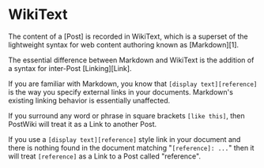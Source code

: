 WikiText
========

The content of a [Post] is recorded in WikiText, which is a superset of the
lightweight syntax for web content authoring known as [Markdown][1].

The essential difference between Markdown and WikiText is the addition of a
syntax for inter-Post [Linking][Link].

If you are familiar with Markdown, you know that `[display text][reference]` is
the way you specify external links in your documents.  Markdown's existing
linking behavior is essentially unaffected.

If you surround any word or phrase in square brackets `[like this]`, then
PostWiki will treat it as a Link to another Post.

If you use a `[display text][reference]` style link in your document and there
is nothing found in the document matching "`[reference]: ...`" then it will
treat `[reference]` as a Link to a Post called "reference".

